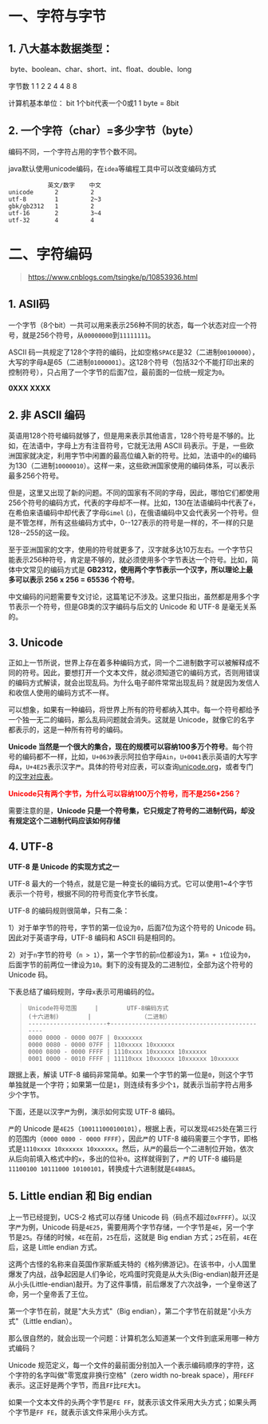 # 一、字符与字节

## 1. 八大基本数据类型：

​                byte、boolean、char、short、int、float、double、long

字节数       1             1             2           2         4        4            8           8

计算机基本单位： bit  1个bit代表一个0或1
      1 byte = 8bit

## 2. 一个字符（char）=多少字节（byte）

编码不同，一个字符占用的字节个数不同。

java默认使用unicode编码，在`idea`等编程工具中可以改变编码方式

```
           英文/数字    中文
unicode      2         2
utf-8        1         2~3
gbk/gb2312   1         2       
utf-16       2         3~4
utf-32       4         4
```

# 二、字符编码

>https://www.cnblogs.com/tsingke/p/10853936.html

## 1. ASII码

一个字节（8个bit）一共可以用来表示256种不同的状态，每一个状态对应一个符号，就是256个符号，从`00000000`到`11111111`。

ASCII 码一共规定了128个字符的编码，比如空格`SPACE`是32（二进制`00100000`），大写的字母`A`是65（二进制`01000001`）。这128个符号（包括32个不能打印出来的控制符号），只占用了一个字节的后面7位，最前面的一位统一规定为`0`。

**0XXX XXXX**  

## 2. **非 ASCII 编码**

英语用128个符号编码就够了，但是用来表示其他语言，128个符号是不够的。比如，在法语中，字母上方有注音符号，它就无法用 ASCII 码表示。于是，一些欧洲国家就决定，利用字节中闲置的最高位编入新的符号。比如，法语中的`é`的编码为130（二进制`10000010`）。这样一来，这些欧洲国家使用的编码体系，可以表示最多256个符号。

但是，这里又出现了新的问题。不同的国家有不同的字母，因此，哪怕它们都使用256个符号的编码方式，代表的字母却不一样。比如，130在法语编码中代表了`é`，在希伯来语编码中却代表了字母`Gimel` (`ג`)，在俄语编码中又会代表另一个符号。但是不管怎样，所有这些编码方式中，0--127表示的符号是一样的，不一样的只是128--255的这一段。

至于亚洲国家的文字，使用的符号就更多了，汉字就多达10万左右。一个字节只能表示256种符号，肯定是不够的，就必须使用多个字节表达一个符号。比如，简体中文常见的编码方式是 **GB2312，使用两个字节表示一个汉字，所以理论上最多可以表示 256 x 256 = 65536 个符号**。

中文编码的问题需要专文讨论，这篇笔记不涉及。这里只指出，虽然都是用多个字节表示一个符号，但是GB类的汉字编码与后文的 Unicode 和 UTF-8 是毫无关系的。

## 3. Unicode

正如上一节所说，世界上存在着多种编码方式，同一个二进制数字可以被解释成不同的符号。因此，要想打开一个文本文件，就必须知道它的编码方式，否则用错误的编码方式解读，就会出现乱码。为什么电子邮件常常出现乱码？就是因为发信人和收信人使用的编码方式不一样。

可以想象，如果有一种编码，将世界上所有的符号都纳入其中。每一个符号都给予一个独一无二的编码，那么乱码问题就会消失。这就是 Unicode，就像它的名字都表示的，这是一种所有符号的编码。

**Unicode 当然是一个很大的集合，现在的规模可以容纳100多万个符号**。每个符号的编码都不一样，比如，`U+0639`表示阿拉伯字母`Ain`，`U+0041`表示英语的大写字母`A`，`U+4E25`表示汉字`严`。具体的符号对应表，可以查询[unicode.org](http://www.unicode.org/)，或者专门的[汉字对应表](http://www.chi2ko.com/tool/CJK.htm)。

<strong style="color:red">Unicode只有两个字节，为什么可以容纳100万个符号，而不是256*256？</strong>

需要注意的是，**Unicode 只是一个符号集，它只规定了符号的二进制代码，却没有规定这个二进制代码应该如何存储**

## 4. UTF-8

**UTF-8 是 Unicode 的实现方式之一**

UTF-8 最大的一个特点，就是它是一种变长的编码方式。它可以使用1~4个字节表示一个符号，根据不同的符号而变化字节长度。

UTF-8 的编码规则很简单，只有二条：

1）对于单字节的符号，字节的第一位设为`0`，后面7位为这个符号的 Unicode 码。因此对于英语字母，UTF-8 编码和 ASCII 码是相同的。

2）对于`n`字节的符号（`n > 1`），第一个字节的前`n`位都设为`1`，第`n + 1`位设为`0`，后面字节的前两位一律设为`10`。剩下的没有提及的二进制位，全部为这个符号的 Unicode 码。

下表总结了编码规则，字母`x`表示可用编码的位。

> ```
> Unicode符号范围     |        UTF-8编码方式
> (十六进制)        |              （二进制）
> ----------------------+---------------------------------------------
> 0000 0000 - 0000 007F | 0xxxxxxx
> 0000 0080 - 0000 07FF | 110xxxxx 10xxxxxx
> 0000 0800 - 0000 FFFF | 1110xxxx 10xxxxxx 10xxxxxx
> 0001 0000 - 0010 FFFF | 11110xxx 10xxxxxx 10xxxxxx 10xxxxxx
> ```

跟据上表，解读 UTF-8 编码非常简单。如果一个字节的第一位是`0`，则这个字节单独就是一个字符；如果第一位是`1`，则连续有多少个`1`，就表示当前字符占用多少个字节。

下面，还是以汉字`严`为例，演示如何实现 UTF-8 编码。

`严`的 Unicode 是`4E25`（`100111000100101`），根据上表，可以发现`4E25`处在第三行的范围内（`0000 0800 - 0000 FFFF`），因此`严`的 UTF-8 编码需要三个字节，即格式是`1110xxxx 10xxxxxx 10xxxxxx`。然后，从`严`的最后一个二进制位开始，依次从后向前填入格式中的`x`，多出的位补`0`。这样就得到了，`严`的 UTF-8 编码是`11100100 10111000 10100101`，转换成十六进制就是`E4B8A5`。

## 5. Little endian 和 Big endian

上一节已经提到，UCS-2 格式可以存储 Unicode 码（码点不超过`0xFFFF`）。以汉字`严`为例，Unicode 码是`4E25`，需要用两个字节存储，一个字节是`4E`，另一个字节是`25`。存储的时候，`4E`在前，`25`在后，这就是 Big endian 方式；`25`在前，`4E`在后，这是 Little endian 方式。

这两个古怪的名称来自英国作家斯威夫特的《格列佛游记》。在该书中，小人国里爆发了内战，战争起因是人们争论，吃鸡蛋时究竟是从大头(Big-endian)敲开还是从小头(Little-endian)敲开。为了这件事情，前后爆发了六次战争，一个皇帝送了命，另一个皇帝丢了王位。

第一个字节在前，就是"大头方式"（Big endian），第二个字节在前就是"小头方式"（Little endian）。

那么很自然的，就会出现一个问题：计算机怎么知道某一个文件到底采用哪一种方式编码？

Unicode 规范定义，每一个文件的最前面分别加入一个表示编码顺序的字符，这个字符的名字叫做"零宽度非换行空格"（zero width no-break space），用`FEFF`表示。这正好是两个字节，而且`FF`比`FE`大`1`。

如果一个文本文件的头两个字节是`FE FF`，就表示该文件采用大头方式；如果头两个字节是`FF FE`，就表示该文件采用小头方式。













